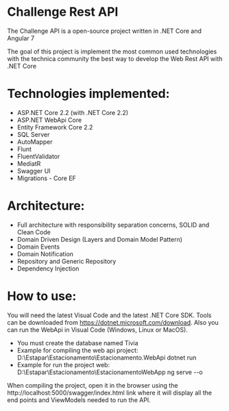 # Challenge Rest API
The Challenge API is a open-source project written in .NET Core and Angular 7

The goal of this project is implement the most common used technologies with the technica community the best way to develop the Web Rest API with .NET Core

# Technologies implemented:
* ASP.NET Core 2.2 (with .NET Core 2.2)
* ASP.NET WebApi Core
* Entity Framework Core 2.2
* SQL Server
* AutoMapper
* Flunt
* FluentValidator
* MediatR
* Swagger UI
* Migrations - Core EF

# Architecture:
* Full architecture with responsibility separation concerns, SOLID and Clean Code
* Domain Driven Design (Layers and Domain Model Pattern)
* Domain Events
* Domain Notification
* Repository and Generic Repository
* Dependency Injection

# How to use:
You will need the latest Visual Code and the latest .NET Core SDK. Tools can be downloaded from https://dotnet.microsoft.com/download. Also you can run the WebApi in Visual Code (Windows, Linux or MacOS).

- You must create the database named Tivia
- Example for compiling the web api project: D:\Estapar\Estacionamento\Estacionamento.WebApi dotnet run
- Example for run the project web: D:\Estapar\Estacionamento\EstacionamentoWebApp ng serve --o

When compiling the project, open it in the browser using the http://localhost:5000/swagger/index.html link where it will display all the end points and ViewModels needed to run the API.
